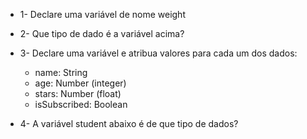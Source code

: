 - 1- Declare uma variável de nome weight

- 2- Que tipo de dado é a variável acima?

- 3- Declare uma variável e atribua valores para cada um dos dados:
    * name: String
    * age: Number (integer)
    * stars: Number (float)
    * isSubscribed: Boolean

- 4- A variável student abaixo é de que tipo de dados?